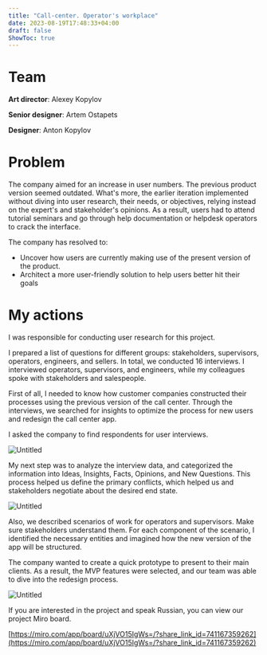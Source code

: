 ```yaml
---
title: "Call-center. Operator's workplace"
date: 2023-08-19T17:48:33+04:00
draft: false
ShowToc: true
---
```


# Team

**Art director**: Alexey Kopylov

**Senior designer**: Artem Ostapets

**Designer**: Anton Kopylov

# Problem

The company aimed for an increase in user numbers. The previous product version seemed outdated. What's more, the earlier iteration implemented without diving into user research, their needs, or objectives, relying instead on the expert's and stakeholder's opinions. As a result, users had to attend tutorial seminars and go through help documentation or helpdesk operators to crack the interface.

The company has resolved to:
- Uncover how users are currently making use of the present version of the product.
- Architect a more user-friendly solution to help users better hit their goals

# My actions

I was responsible for conducting user research for this project.

I prepared a list of questions for different groups: stakeholders, supervisors, operators, engineers, and sellers. In total, we conducted 16 interviews. I interviewed operators, supervisors, and engineers, while my colleagues spoke with stakeholders and salespeople.

First of all, I needed to know how customer companies constructed their processes using the previous version of the call center. Through the interviews, we searched for insights to optimize the process for new users and redesign the call center app.

I asked the company to find respondents for user interviews.

![Untitled](/images/folio/oktell/Untitled.png)

My next step was to analyze the interview data, and categorized the information into Ideas, Insights, Facts, Opinions, and New Questions. This process helped us define the primary conflicts, which helped us and stakeholders negotiate about the desired end state.

![Untitled](/images/folio/oktell/Untitled%201.png)

Also, we described scenarios of work for operators and supervisors. Make sure stakeholders understand them. For each component of the scenario, I identified the necessary entities and imagined how the new version of the app will be structured.

The company wanted to create a quick prototype to present to their main clients. As a result, the MVP features were selected, and our team was able to dive into the redesign process.

![Untitled](/images/folio/oktell/Untitled%202.png)

If you are interested in the project and speak Russian, you can view our project Miro board.

[https://miro.com/app/board/uXjVO15IgWs=/?share_link_id=741167359262](https://miro.com/app/board/uXjVO15IgWs=/?share_link_id=741167359262)
